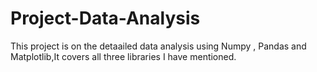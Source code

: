 # Project-Data-Analysis
This project is on the detaailed data analysis using Numpy , Pandas and Matplotlib,It covers all three libraries I have mentioned.
